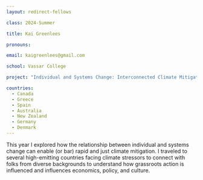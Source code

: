 ```yaml
---
layout: redirect-fellows

class: 2024-Summer

title: Kai Greenlees

pronouns: 

email: kaigreenlees@gmail.com

school: Vassar College

project: "Individual and Systems Change: Interconnected Climate Mitigation Pathways"

countries:
  - Canada
  - Greece
  - Spain
  - Australia
  - New Zealand
  - Germany
  - Denmark
---
```


This year I explored how the relationship between individual and systems change can enable (or bar) rapid and just climate mitigation. I traveled to several high-emitting countries facing climate stressors to connect with folks from diverse backgrounds to understand how grassroots action is influenced and influences economics, policy, and culture.